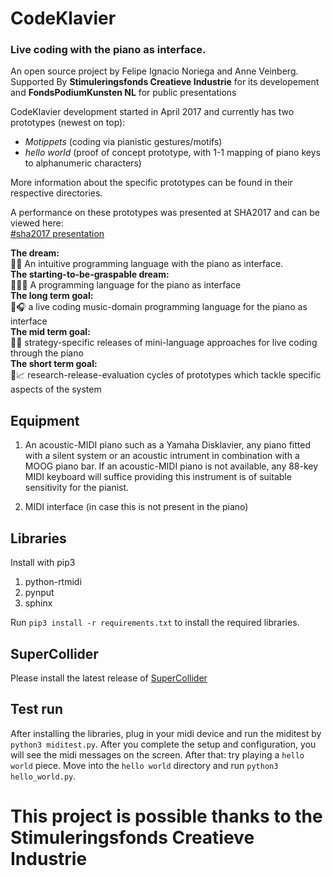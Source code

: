 # CodeKlavier
### Live coding with the piano as interface.

An open source project by Felipe Ignacio Noriega and Anne Veinberg. Supported By **Stimuleringsfonds Creatieve Industrie** for its developement and
**FondsPodiumKunsten NL** for public presentations

CodeKlavier development started in April 2017 and currently has two prototypes (newest on top):
+  *Motippets* (coding via pianistic gestures/motifs)
+ *hello world* (proof of concept prototype, with 1-1 mapping of piano keys to alphanumeric characters)

More information about the specific prototypes can be found in their respective directories.


A performance on these prototypes was presented at SHA2017 and can be viewed here:<br>
[#sha2017 presentation](https://www.youtube.com/embed/efU7trVAPvA?start=1213) <br>

<div class='dream'>
<div><strong>The dream:</strong></div><div>🐍🎹 An intuitive programming language with the piano as interface.</div></div>
<div class='dream'>
<div><strong>The starting-to-be-graspable dream:</strong></div><div>👩🏼‍💻 A programming language for the piano as interface</div></div>
<div class='dream'>
<div><strong>The long term goal:</strong></div><div>🎼🎧 a live coding music-domain programming language for the piano as interface</div></div>
<div class='dream'>
<div><strong>The mid term goal:</strong></div><div>💾📌 strategy-specific releases of mini-language approaches for live coding through the piano</div></div>
<div class='dream'>
<div><strong>The short term goal:</strong></div><div>📆📈 research-release-evaluation cycles of prototypes which tackle specific aspects of the system</div></div>


## Equipment
1. An acoustic-MIDI piano such as a Yamaha Disklavier, any piano fitted with a silent system or an acoustic intrument in combination with a MOOG piano bar. If an acoustic-MIDI piano is not available, any 88-key MIDI keyboard will suffice providing this instrument is of suitable sensitivity for the pianist.

2. MIDI interface (in case this is not present in the piano)

## Libraries
Install with pip3

1. python-rtmidi
2. pynput
3. sphinx

Run ``pip3 install -r requirements.txt`` to install the required libraries.

## SuperCollider

Please install the latest release of [SuperCollider](http://supercollider.github.io)

## Test run
After installing the libraries, plug in your midi device and run the miditest by ``python3 miditest.py``. After you complete the setup and configuration, you will see the midi messages on the screen. After that: try playing a ``hello world`` piece. Move into the ``hello world`` directory and run ``python3 hello_world.py``.

# This project is possible thanks to the Stimuleringsfonds Creatieve Industrie
